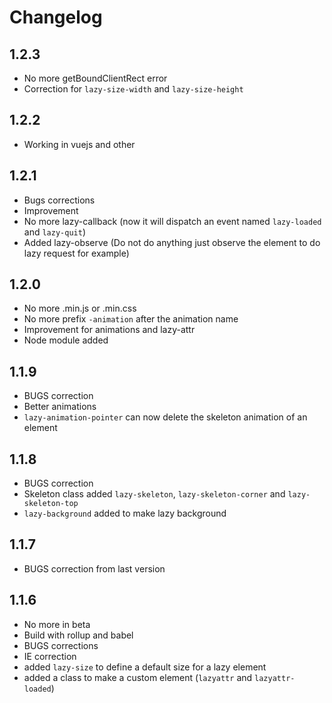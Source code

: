 # Changelog

## 1.2.3
- No more getBoundClientRect error
- Correction for ```lazy-size-width``` and ```lazy-size-height```

## 1.2.2
- Working in vuejs and other

## 1.2.1
- Bugs corrections
- Improvement
- No more lazy-callback (now it will dispatch an event named `lazy-loaded` and `lazy-quit`)
- Added lazy-observe (Do not do anything just observe the element to do lazy request for example)

## 1.2.0
- No more .min.js or .min.css
- No more prefix `-animation` after the animation name
- Improvement for animations and lazy-attr
- Node module added

## 1.1.9
- BUGS correction
- Better animations
- `lazy-animation-pointer` can now delete the skeleton animation of an element

## 1.1.8
- BUGS correction
- Skeleton class added `lazy-skeleton`, `lazy-skeleton-corner` and `lazy-skeleton-top`
- `lazy-background` added to make lazy background

## 1.1.7
- BUGS correction from last version

## 1.1.6
- No more in beta
- Build with rollup and babel
- BUGS corrections
- IE correction
- added `lazy-size` to define a default size for a lazy element
- added a class to make a custom element (`lazyattr` and `lazyattr-loaded`)